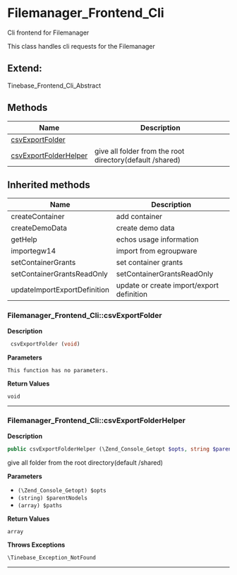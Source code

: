 # Filemanager_Frontend_Cli  

Cli frontend for Filemanager

This class handles cli requests for the Filemanager  



## Extend:

Tinebase_Frontend_Cli_Abstract

## Methods

| Name | Description |
|------|-------------|
|[csvExportFolder](#filemanager_frontend_clicsvexportfolder)||
|[csvExportFolderHelper](#filemanager_frontend_clicsvexportfolderhelper)|give all folder from the root directory(default /shared)|

## Inherited methods

| Name | Description |
|------|-------------|
|createContainer|add container|
|createDemoData|create demo data|
|getHelp|echos usage information|
|importegw14|import from egroupware|
|setContainerGrants|set container grants|
|setContainerGrantsReadOnly|setContainerGrantsReadOnly|
|updateImportExportDefinition|update or create import/export definition|



### Filemanager_Frontend_Cli::csvExportFolder  

**Description**

```php
 csvExportFolder (void)
```

 

 

**Parameters**

`This function has no parameters.`

**Return Values**

`void`


<hr />


### Filemanager_Frontend_Cli::csvExportFolderHelper  

**Description**

```php
public csvExportFolderHelper (\Zend_Console_Getopt $opts, string $parentNodels, array $paths)
```

give all folder from the root directory(default /shared) 

 

**Parameters**

* `(\Zend_Console_Getopt) $opts`
* `(string) $parentNodels`
* `(array) $paths`

**Return Values**

`array`




**Throws Exceptions**


`\Tinebase_Exception_NotFound`


<hr />

